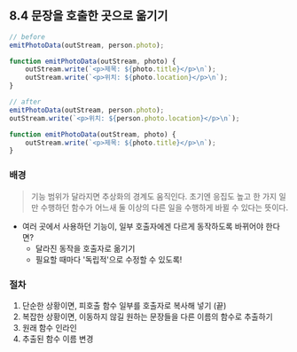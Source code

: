 ## 8.4 문장을 호출한 곳으로 옮기기

```js
// before
emitPhotoData(outStream, person.photo);

function emitPhotoData(outStream, photo) {
    outStream.write(`<p>제목: ${photo.title}</p>\n`);
    outStream.write(`<p>위치: ${photo.location}</p>\n`);
}
```

```js
// after
emitPhotoData(outStream, person.photo);
outStream.write(`<p>위치: ${person.photo.location}</p>\n`);

function emitPhotoData(outStream, photo) {
    outStream.write(`<p>제목: ${photo.title}</p>\n`);
}
```

### 배경
> 기능 범위가 달라지면 추상화의 경계도 움직인다. 초기엔 응집도 높고 한 가지 일만 수행하던 함수가 어느새 둘 이상의 다른 일을 수행하게 바뀔 수 있다는 뜻이다.
- 여러 곳에서 사용하던 기능이, 일부 호출자에겐 다르게 동작하도록 바뀌어야 한다면?
  - 달라진 동작을 호출자로 옮기기
  - 필요할 때마다 '독립적'으로 수정할 수 있도록!

### 절차
1. 단순한 상황이면, 피호출 함수 일부를 호출자로 복사해 넣기 (끝)
2. 복잡한 상황이면, 이동하지 않길 원하는 문장들을 다른 이름의 함수로 추출하기
3. 원래 함수 인라인
4. 추출된 함수 이름 변경